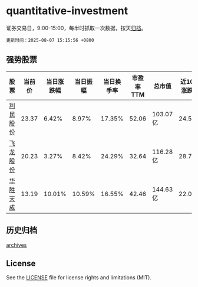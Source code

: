 # quantitative-investment

证券交易日，9:00-15:00，每半时抓取一次数据，按天[归档](archives)。

`更新时间：2025-08-07 15:15:56 +0800`

## 强势股票

|股票|当前价|当日涨跌幅|当日振幅|当日换手率|市盈率TTM|总市值|近10日涨跌幅|
|----|----|----|----|----|----|----|----|
|[利民股份](https://xueqiu.com/S/SZ002734)|23.37|6.42%|8.97%|17.35%|52.06|103.07亿|24.51%|
|[飞龙股份](https://xueqiu.com/S/SZ002536)|20.23|3.27%|8.42%|24.29%|32.64|116.28亿|28.77%|
|[华胜天成](https://xueqiu.com/S/SH600410)|13.19|10.01%|10.59%|16.55%|42.46|144.63亿|22.02%|

## 历史归档

[archives](archives)

## License

See the [LICENSE](LICENSE) file for license rights and limitations (MIT).